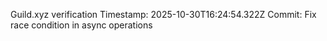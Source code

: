 Guild.xyz verification
Timestamp: 2025-10-30T16:24:54.322Z
Commit: Fix race condition in async operations